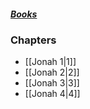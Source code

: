 ##### *[Books](--Bible--.md)*

### Chapters
- [[Jonah 1|1]]
- [[Jonah 2|2]]
- [[Jonah 3|3]]
- [[Jonah 4|4]]
